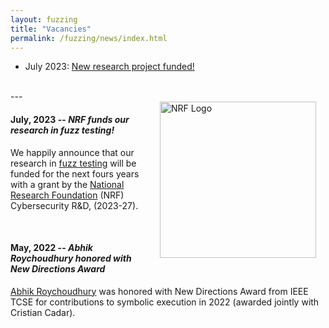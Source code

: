 ```yaml
---
layout: fuzzing
title: "Vacancies"
permalink: /fuzzing/news/index.html
---
```


* July  2023: <a href="#july-2023">New research project funded!</a>

<br>


<div id='july-2023'/>
---
<br>

<img src="{{ 'images/nrf_logo.png' | relative_url }}" width="250" alt="NRF Logo" style="float:right; margin: 0px 15px 15px 15px;" />

#### July, 2023 -- *NRF funds our research in fuzz testing!*

We happily announce that our research in [fuzz testing](/fuzzing) will be funded for the next fours years with a grant by the [National Research Foundation](https://www.nrf.gov.sg) (NRF) Cybersecurity R&D, (2023-27).

<br>

#### May, 2022 -- *Abhik Roychoudhury honored with New Directions Award*

<a href="https://abhikrc.com">Abhik Roychoudhury</a> was honored with New Directions Award from IEEE TCSE for contributions to symbolic execution in 2022 (awarded jointly with Cristian Cadar).

<br>



